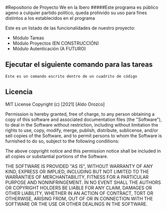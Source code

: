 #Repositorio de Proyecto We en la Ibero
#####Este programa es público ageno a culquier partido político, queda prohivido su uso para fines distintos a los establecidos en el programa

Este es un listado de las funcionalidades de nuestro proyecto:
* Módulo Tareas
* Módulo Proyectos (EN CONSTRUCCIÓN)
* Módulo Autenticación (A FUTURO)

## Ejecutar el siguiente comando para las tareas

```
Este es un comando escrito dentro de un cuadrito de código
```

## Licencia
MIT License
Copyright (c) [2021] [Aldo Orozco]



Permission is hereby granted, free of charge, to any person obtaining a copy
of this software and associated documentation files (the "Software"), to deal
in the Software without restriction, including without limitation the rights
to use, copy, modify, merge, publish, distribute, sublicense, and/or sell
copies of the Software, and to permit persons to whom the Software is
furnished to do so, subject to the following conditions:



The above copyright notice and this permission notice shall be included in all
copies or substantial portions of the Software.



THE SOFTWARE IS PROVIDED "AS IS", WITHOUT WARRANTY OF ANY KIND, EXPRESS OR
IMPLIED, INCLUDING BUT NOT LIMITED TO THE WARRANTIES OF MERCHANTABILITY,
FITNESS FOR A PARTICULAR PURPOSE AND NONINFRINGEMENT. IN NO EVENT SHALL THE
AUTHORS OR COPYRIGHT HOLDERS BE LIABLE FOR ANY CLAIM, DAMAGES OR OTHER
LIABILITY, WHETHER IN AN ACTION OF CONTRACT, TORT OR OTHERWISE, ARISING FROM,
OUT OF OR IN CONNECTION WITH THE SOFTWARE OR THE USE OR OTHER DEALINGS IN THE
SOFTWARE.